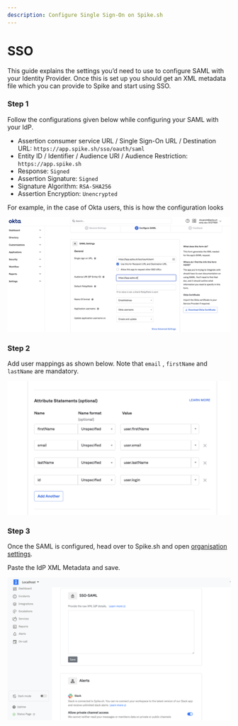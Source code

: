 ```yaml
---
description: Configure Single Sign-On on Spike.sh
---
```


# SSO



This guide explains the settings you’d need to use to configure SAML with your Identity Provider. Once this is set up you should get an XML metadata file which you can provide to Spike and start using SSO.



### Step 1&#x20;

Follow the configurations given below while configuring your SAML with your IdP.

* Assertion consumer service URL / Single Sign-On URL / Destination URL: `https://app.spike.sh/sso/oauth/saml`
* Entity ID / Identifier / Audience URI / Audience Restriction: `https://app.spike.sh`
* Response: `Signed`
* Assertion Signature: `Signed`
* Signature Algorithm: `RSA-SHA256`
* Assertion Encryption: `Unencrypted`



For example, in the case of Okta users, this is how the configuration looks

![SAML configurations](<../.gitbook/assets/image (140).png>)

### Step 2

Add user mappings as shown below. Note that `email` , `firstName` and `lastName` are mandatory.

![Mappings](<../.gitbook/assets/image (141).png>)



### Step 3

Once the SAML is configured, head over to Spike.sh and open [organisation settings](https://app.spike.sh/settings/org).

Paste the IdP XML Metadata and save.

![](<../.gitbook/assets/image (142).png>)



&#x20;
